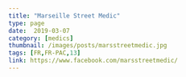 ```yaml
---
title: "Marseille Street Medic"
type: page
date:  2019-03-07
category: [medics]
thumbnail: /images/posts/marsstreetmedic.jpg
tags: [FR,FR-PAC,13]
link: https://www.facebook.com/marsstreetmedic/
---
```

